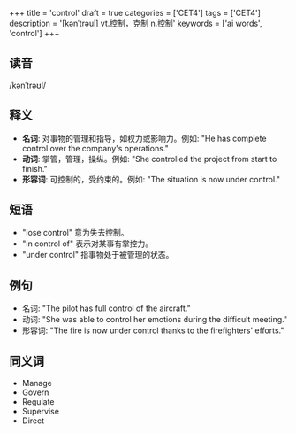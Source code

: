 +++
title = 'control'
draft = true
categories = ['CET4']
tags = ['CET4']
description = '[kənˈtrəul] vt.控制，克制 n.控制'
keywords = ['ai words', 'control']
+++

## 读音
/kənˈtrəʊl/

## 释义
- **名词**: 对事物的管理和指导，如权力或影响力。例如: "He has complete control over the company's operations."
- **动词**: 掌管，管理，操纵。例如: "She controlled the project from start to finish."
- **形容词**: 可控制的，受约束的。例如: "The situation is now under control."

## 短语
- "lose control" 意为失去控制。
- "in control of" 表示对某事有掌控力。
- "under control" 指事物处于被管理的状态。

## 例句
- 名词: "The pilot has full control of the aircraft."
- 动词: "She was able to control her emotions during the difficult meeting."
- 形容词: "The fire is now under control thanks to the firefighters' efforts."

## 同义词
- Manage
- Govern
- Regulate
- Supervise
- Direct
